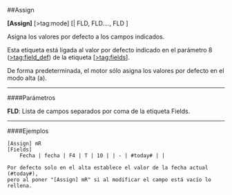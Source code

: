 ##Assign

**[Assign]** [>tag:mode] [| FLD, FLD...., FLD ]

Asigna los valores por defecto a los campos indicados.

Esta etiqueta está ligada al valor por defecto indicado en el parámetro 8 ([>tag:field_def](DEF)) de la etiqueta [[>tag:fields](Fields)].

De forma predeterminada, el motor sólo asigna los valores por defecto en el modo alta (a).

- - -

####Parámetros

**FLD**:
	Lista de campos separados por coma de la etiqueta Fields.

- - -

####Ejemplos

```
[Assign] mR
[Fields]
	Fecha | fecha | F4 | T | 10 | | - | #today# | |  

Por defecto solo en el alta establece el valor de la fecha actual (#today#), 
pero al poner "[Assign] mR" si al modificar el campo está vacío lo rellena. 

```